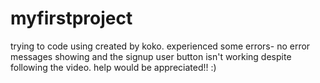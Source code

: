 # myfirstproject
trying to code using created by koko. experienced some errors- no error messages showing and the signup user button isn't working despite following the video. help would be appreciated!! :)
